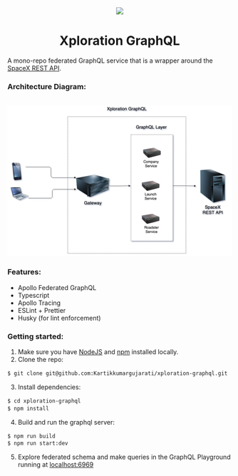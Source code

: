 <div align="center">
<img src="https://cdn.pixabay.com/photo/2015/03/26/18/36/spacex-693229_1280.jpg">
<h1>Xploration GraphQL</h1>
</div>
A mono-repo federated GraphQL service that is a wrapper around the <a href="https://github.com/r-spacex/SpaceX-API">SpaceX REST API</a>.

### Architecture Diagram:
<div align="start">
<br />
<img src="./xploration-graphql.png">
<br />
</div>

### Features:
- Apollo Federated GraphQL 
- Typescript
- Apollo Tracing
- ESLint + Prettier
- Husky (for lint enforcement)

### Getting started:
1. Make sure you have [NodeJS](https://nodejs.org/) and [npm](https://www.npmjs.com/) installed locally.
2. Clone the repo:
```sh
$ git clone git@github.com:Kartikkumargujarati/xploration-graphql.git
```
3. Install dependencies:
```sh
$ cd xploration-graphql
$ npm install
```
4. Build and run the graphql server:
```sh
$ npm run build
$ npm run start:dev
```
5. Explore federated schema and make queries in the GraphQL Playground running at [localhost:6969](http://localhost:6969/)
